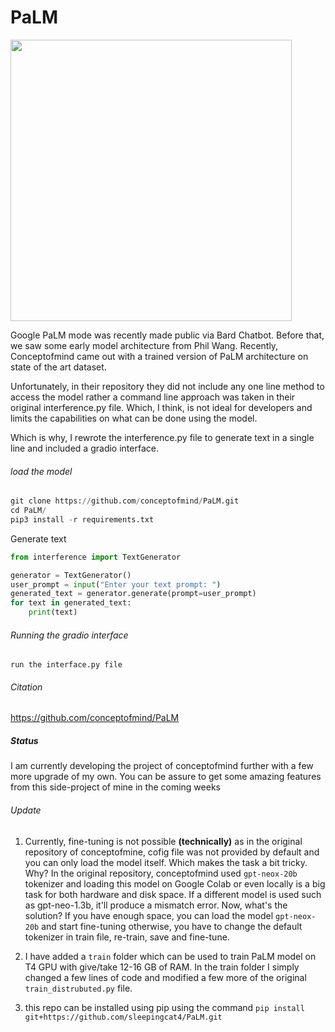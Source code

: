 # PaLM
<img src="./palm.gif" width="450px"></img>

Google PaLM mode was recently made public via Bard Chatbot. Before that, we saw some early model architecture from Phil Wang. Recently, Conceptofmind came out with a trained version of PaLM architecture on state of the art dataset. 

Unfortunately, in their repository they did not include any one line method to access the model rather a command line approach was taken in their original interference.py file. Which, I think, is not ideal for developers and limits the capabilities on what can be done using the model. 

Which is why, I rewrote the interference.py file to generate text in a single line and included a gradio interface. 

###### load the model
```Python
git clone https://github.com/conceptofmind/PaLM.git
cd PaLM/
pip3 install -r requirements.txt
```

Generate text
```Python
from interference import TextGenerator

generator = TextGenerator()
user_prompt = input("Enter your text prompt: ")
generated_text = generator.generate(prompt=user_prompt)
for text in generated_text:
    print(text)
```

###### Running the gradio interface
```run the interface.py file```

###### Citation
https://github.com/conceptofmind/PaLM

##### Status
I am currently developing the project of conceptofmind further with a few more upgrade of my own. You can be assure to get some amazing features from this side-project of mine in the coming weeks

###### Update
1. Currently, fine-tuning is not possible **(technically)** as in the original repository of conceptofmine, cofig file was not provided by default and you can only load the model itself. Which makes the task a bit tricky. Why? In the original repository, conceptofmind used `gpt-neox-20b` tokenizer and loading this model on Google Colab or even locally is a big task for both hardware and disk space. If a different model is used such as gpt-neo-1.3b, it'll produce a mismatch error.
  Now, what's the solution? If you have enough space, you can load the model `gpt-neox-20b` and start fine-tuning otherwise, you have to change the default     tokenizer in train file, re-train, save and fine-tune. 

2. I have added a `train` folder which can be used to train PaLM model on T4 GPU with give/take 12-16 GB of RAM. In the train folder I simply changed a few lines of code and modified a few more of the original `train_distrubuted.py` file. 
3. this repo can be installed using pip using the command `pip install git+https://github.com/sleepingcat4/PaLM.git`
